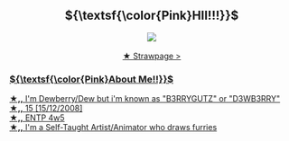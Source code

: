 <h2 align="center">${\textsf{\color{Pink}HII!!!}}$</h2>
<p align="center">
  <img src="https://gifcity.carrd.co/assets/images/gallery46/d67e5561.gif?v=52814815" ><br/><br/>
  <a href="https://b3rrygutz.straw.page/"> ★ Strawpage ><br/>

<h3>${\textsf{\color{Pink}About Me!!}}$</h3>
<b>★,,</b> I'm Dewberry/Dew but i'm known as "B3RRYGUTZ" or "D3WB3RRY"<br/>
<b>★,,</b> 15 [15/12/2008]<br/>
<b>★,,</b> ENTP 4w5<br/>
<b>★,,</b> I'm a Self-Taught Artist/Animator who draws furries<br/><br/>
